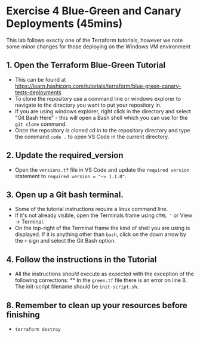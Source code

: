 # Exercise 4 Blue-Green and Canary Deployments (45mins)
This lab follows exactly one of the Terraform tutorials, however we note some minor changes for those deploying on the Windows VM environment

## 1. Open the Terraform Blue-Green Tutorial 
* This can be found at https://learn.hashicorp.com/tutorials/terraform/blue-green-canary-tests-deployments
* To clone the repository use a command line or windows explorer to navigate to the directory you want to put your repository in.
* If you are using windows explorer, right click in the directory and select "Git Bash Here" - this will open a Bash shell which you can use for the `git clone` command.
* Once the repository is cloned cd in to the repository directory and type the command `code .` to open VS Code in the current directory.
## 2. Update the required_version
* Open the `versions.tf` file in VS Code and update the `required version` statement to `required version = "~> 1.1.0"`.
## 3. Open up a Git bash terminal. 
* Some of the tutorial instructions require a linux command line. 
* If it's not already visible, open the Terminals frame using `CTRL '` or View -> Terminal.
* On the top-right of the Terminal frame the kind of shell you are using is displayed. If it is anything other than `bash`, click on the down arrow by the `+` sign and select the Git Bash option. 
## 4. Follow the instructions in the Tutorial
* All the instructions *should* execute as expected with the exception of the following corrections:
** In the `green.tf` file there is an error on line 8. The init-script filename should be `init-script.sh`.
## 8. Remember to clean up your resources before finishing
* `terraform destroy`
